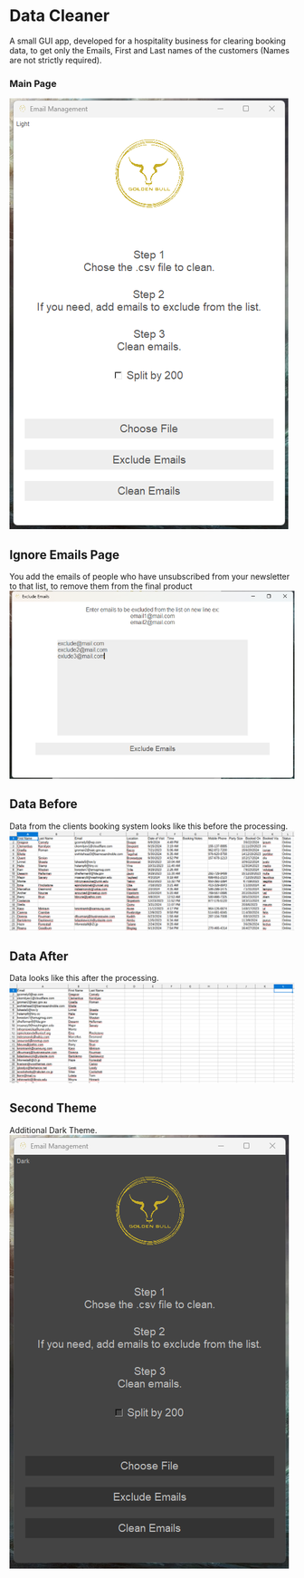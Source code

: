 # Data Cleaner
A small GUI app, developed for a hospitality business for clearing booking data, to get only the Emails, First and Last names of the customers (Names are not strictly required).

### Main Page
![Main Page](screenshots/main-light.png)

## Ignore Emails Page
You add the emails of people who have unsubscribed from your newsletter to that list, to remove them from the final product
![Ignore Emails Page](screenshots/ignore-emails.png)

## Data Before
Data from the clients booking system looks like this before the processing.
![Bookings Before](screenshots/data-before.png)

## Data After
Data looks like this after the processing.
![Data After](screenshots/data-after.png)

## Second Theme
Additional Dark Theme.
![Dark Theme](screenshots/main-dark.png)



